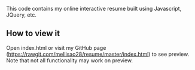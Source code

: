 This code contains my online interactive resume built using Javascript, JQuery, etc.

How to view it
-----------------------------

Open index.html or visit my GitHub page (https://rawgit.com/mellisao28/resume/master/index.html) to see preview. Note that not all functionality may work on preview.
